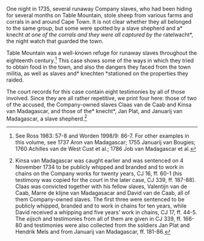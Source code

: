 One night in 1735, several runaway Company slaves, who had been hiding for several months on Table Mountain, stole sheep from various farms and corrals in and around Cape Town. It is not clear whether they all belonged to the same group, but some were spotted by a slave shepherd and a* knecht *at one of the corrals and they were all captured by the* ratelwacht*, the night watch that guarded the town.

Table Mountain was a well-known refuge for runaway slaves throughout the eighteenth century.[^1] This case shows some of the ways in which they tried to obtain food in the town, and also the dangers they faced from the town militia, as well as slaves and* knechten *stationed on the properties they raided.

The court records for this case contain eight testimonies by all of those involved. Since they are all rather repetitive, we print four here: those of two of the accused, the Company-owned slaves Claas van de Caab and Kinsa van Madagascar, and those of the* knecht*, Jan Plat, and Januarij van Madagascar, a slave shepherd.[^2]

[^1]: See Ross 1983: 57-8 and Worden 1998/9: 86-7. For other examples in this volume, see 1737 Aron van Madagascar; 1755 Januarij van Bougies; 1760 Achilles van de West Cust et al.; 1786 Job van Madagascar et al.

[^2]: Kinsa van Madagascar was caught earlier and was sentenced on 4 November 1734 to be publicly whipped and branded and to work in chains on the Company works for twenty years, CJ 16, ff. 60-1 (his testimony was copied for the court in the later case, CJ 339, ff. 187-88). Claas was convicted together with his fellow slaves, Valentijn van de Caab, Marre de klijne van Madagasacar and David van de Caab, all of them Company-owned slaves. The first three were sentenced to be publicly whipped, branded and to work in chains for ten years, while David received a whipping and five years’ work in chains, CJ 17, ff. 44-5. The *eijsch* and testimonies from all of them are given in CJ 339, ff. 166-80 and testimonies were also collected from the soldiers Jan Plat and Hendrik Mels and from Januarij van Madagascar, ff. 181-86.
